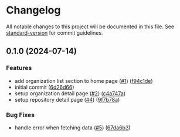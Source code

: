 # Changelog

All notable changes to this project will be documented in this file. See [standard-version](https://github.com/conventional-changelog/standard-version) for commit guidelines.

## 0.1.0 (2024-07-14)


### Features

* add organization list section to home page ([#1](https://github.com/akmalhisyammm/gitxplorer/issues/1)) ([f94c1de](https://github.com/akmalhisyammm/gitxplorer/commit/f94c1ded81594e646864e22ff23b7bf8bb059603))
* initial commit ([6d26d66](https://github.com/akmalhisyammm/gitxplorer/commit/6d26d66b08f156b0e6ee8c232d36255c5ea4c4ea))
* setup organization detail page ([#2](https://github.com/akmalhisyammm/gitxplorer/issues/2)) ([c4a747a](https://github.com/akmalhisyammm/gitxplorer/commit/c4a747ab6ddd5b7fc0c79ad91049dfa35bdcad9f))
* setup repository detail page ([#4](https://github.com/akmalhisyammm/gitxplorer/issues/4)) ([9f7b78a](https://github.com/akmalhisyammm/gitxplorer/commit/9f7b78ad9c8cf39d878f3b3ebe1aae4bdbc173b3))


### Bug Fixes

* handle error when fetching data ([#5](https://github.com/akmalhisyammm/gitxplorer/issues/5)) ([67da6b3](https://github.com/akmalhisyammm/gitxplorer/commit/67da6b320cf6815273aed634cbdda6923d62d721))
